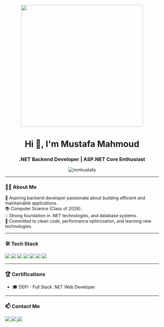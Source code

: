 <p align="center">
  <img src="https://media.giphy.com/media/qgQUggAC3Pfv687qPC/giphy.gif" width="400" />
</p>

<h1 align="center">Hi 👋, I'm Mustafa Mahmoud</h1>
<h3 align="center">.NET Backend Developer | ASP.NET Core Enthusiast</h3>

<p align="center">
  <img src="https://komarev.com/ghpvc/?username=mmhustafa&label=Profile%20views&color=0e75b6&style=flat" alt="mmhustafa" />
</p>

---

### 🧑‍💻 About Me
🚀 Aspiring backend developer passionate about building efficient and maintainable applications.  
📚 Computer Science (Class of 2026) .  
💡 Strong foundation in .NET technologies, and database systems.  
🎯 Committed to clean code, performance optimization, and learning new technologies.

---

### 🛠️ Tech Stack
<p align="left">
  <img src="https://img.shields.io/badge/C%23-239120?style=for-the-badge&logo=csharp&logoColor=white"/>
  <img src="https://img.shields.io/badge/Java-007396?style=for-the-badge&logo=java&logoColor=white"/>
  <img src="https://img.shields.io/badge/.NET-512BD4?style=for-the-badge&logo=dotnet&logoColor=white"/>
  <img src="https://img.shields.io/badge/Entity%20Framework-512BD4?style=for-the-badge&logo=.net&logoColor=white"/>
  <img src="https://img.shields.io/badge/SQL%20Server-CC2927?style=for-the-badge&logo=microsoftsqlserver&logoColor=white"/>
  <img src="https://img.shields.io/badge/Git-F05032?style=for-the-badge&logo=git&logoColor=white"/>
  <img src="https://img.shields.io/badge/GitHub-181717?style=for-the-badge&logo=github&logoColor=white"/>
</p>

---

### 🏆 Certifications
- 🎓 DEPI - Full Stack .NET Web Developer

---

### 📫 Contact Me

<p align="left">
  <a href="https://www.linkedin.com/in/mmhustafa" target="_blank">
    <img src="https://img.shields.io/badge/LinkedIn-0A66C2?style=for-the-badge&logo=linkedin&logoColor=white" />
  </a>
  <a href="mailto:mmh.ustafa9@gmail.com" target="_blank">
    <img src="https://img.shields.io/badge/Gmail-D14836?style=for-the-badge&logo=gmail&logoColor=white" />
  </a>
  <a href="https://github.com/mmhustafa" target="_blank">
    <img src="https://img.shields.io/badge/GitHub-181717?style=for-the-badge&logo=github&logoColor=white" />
  </a>
</p>
